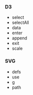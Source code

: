 ### D3
- select
- selectAll
- data
- enter
- append
- exit
- scale

### SVG
- defs
- use
- g
- path
